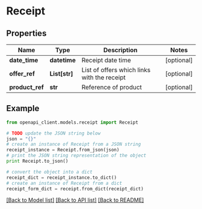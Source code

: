 # Receipt


## Properties
Name | Type | Description | Notes
------------ | ------------- | ------------- | -------------
**date_time** | **datetime** | Receipt date time | [optional] 
**offer_ref** | **List[str]** | List of offers which links with the receipt | [optional] 
**product_ref** | **str** | Reference of product | [optional] 

## Example

```python
from openapi_client.models.receipt import Receipt

# TODO update the JSON string below
json = "{}"
# create an instance of Receipt from a JSON string
receipt_instance = Receipt.from_json(json)
# print the JSON string representation of the object
print Receipt.to_json()

# convert the object into a dict
receipt_dict = receipt_instance.to_dict()
# create an instance of Receipt from a dict
receipt_form_dict = receipt.from_dict(receipt_dict)
```
[[Back to Model list]](../README.md#documentation-for-models) [[Back to API list]](../README.md#documentation-for-api-endpoints) [[Back to README]](../README.md)


